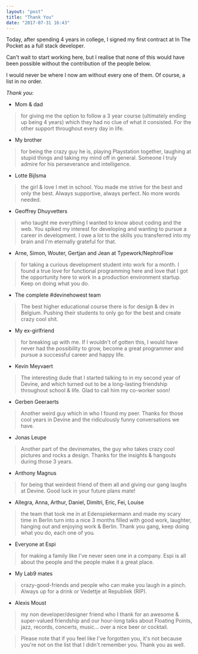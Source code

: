 ```yaml
---
layout: "post"
title: "Thank You"
date: "2017-07-31 16:43"
---
```


Today, after spending 4 years in college, I signed my first contract at In The Pocket as a full stack developer.

Can't wait to start working here, but I realise that none of this would have been possible without the contribution of the people below.

I would never be where I now am without every one of them.
Of course, a list in no order.


_Thank you:_

* Mom & dad
> for giving me the option to follow a 3 year course (ultimately ending up being 4 years) which they had no clue of what it consisted. For the other support throughout every day in life.
* My brother
> for being the crazy guy he is, playing Playstation together, laughing at stupid things and taking my mind off in general. Someone I truly admire for his perseverance and intelligence. 
* Lotte Bijlsma
> the girl & love I met in school. You made me strive for the best and only the best. Always supportive, always perfect. No more words needed.
* Geoffrey Dhuyvetters
> who taught me everything I wanted to know about coding and the web. You spiked my interest for developing and wanting to pursue a career in development. I owe a lot to the skills you transferred into my brain and I'm eternally grateful for that.
* Arne, Simon, Wouter, Gertjan and Jean at Typework/NephroFlow
> for taking a curious development student into work for a month. I found a true love for functional programming here and  love that I got the opportunity here to work in a production environment startup. Keep on doing what you do.
* The complete #devinehowest team
> The best higher educational course there is for design & dev in Belgium. Pushing their students to only go for the best and create crazy cool shit.
* My ex-girlfriend
> for breaking up with me. If I wouldn't of gotten this, I would have never had the possibility to grow, become a great programmer and pursue a successful career and happy life.
* Kevin Meyvaert
> The interesting dude that I started talking to in my second year of Devine, and which turned out to be a long-lasting friendship throughout school & life. Glad to call him my co-worker soon!
* Gerben Geeraerts
> Another weird guy which in who I found my peer. Thanks for those cool years in Devine and the ridiculously funny conversations we have.
* Jonas Leupe
> Another part of the devinemates, the guy who takes crazy cool pictures and rocks a design. Thanks for the insights & hangouts during those 3 years.
* Anthony Magnus
> for being that weirdest friend of them all and giving our gang laughs at Devine. Good luck in your future plans mate!
* Allegra, Anna, Arthur, Daniel, Dimitri, Eric, Fei, Louise
> the team that took me in at Edenspiekermann and made my scary time in Berlin turn into a nice 3 months filled with good work, laughter, hanging out and enjoying work & Berlin. Thank you gang, keep doing what you do, each one of you.
* Everyone at Espi
> for making a family like I've never seen one in a company. Espi is all about the people and the people make it a great place.
* My Lab9 mates
> crazy-good-friends and people who can make you laugh in a pinch. Always up for a drink or Vedettje at Republiek (RIP).
* Alexis Moust
> my non developer/designer friend who I thank for an awesome & super-valued friendship and our hour-long talks about Floating Points, jazz, records, concerts, music… over a nice beer or cocktail.


> Please note that if you feel like I've forgotten you, it's not because you're not on the list that I didn't remember you. Thank you as well.